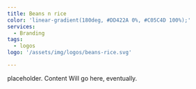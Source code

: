 ```yaml
---
title: Beans n rice 
color: 'linear-gradient(180deg, #DD422A 0%, #C05C4D 100%);'
services: 
  - Branding
tags: 
  - logos
logo: '/assets/img/logos/beans-rice.svg'

---
```


placeholder. Content Will go here, eventually.